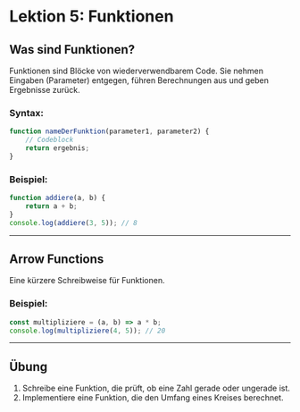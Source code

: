
# Lektion 5: Funktionen

## Was sind Funktionen?

Funktionen sind Blöcke von wiederverwendbarem Code. Sie nehmen Eingaben (Parameter) entgegen, führen Berechnungen aus und geben Ergebnisse zurück.

### Syntax:
```javascript
function nameDerFunktion(parameter1, parameter2) {
    // Codeblock
    return ergebnis;
}
```

### Beispiel:
```javascript
function addiere(a, b) {
    return a + b;
}
console.log(addiere(3, 5)); // 8
```

---

## Arrow Functions

Eine kürzere Schreibweise für Funktionen.

### Beispiel:
```javascript
const multipliziere = (a, b) => a * b;
console.log(multipliziere(4, 5)); // 20
```

---

## Übung

1. Schreibe eine Funktion, die prüft, ob eine Zahl gerade oder ungerade ist.
2. Implementiere eine Funktion, die den Umfang eines Kreises berechnet.
